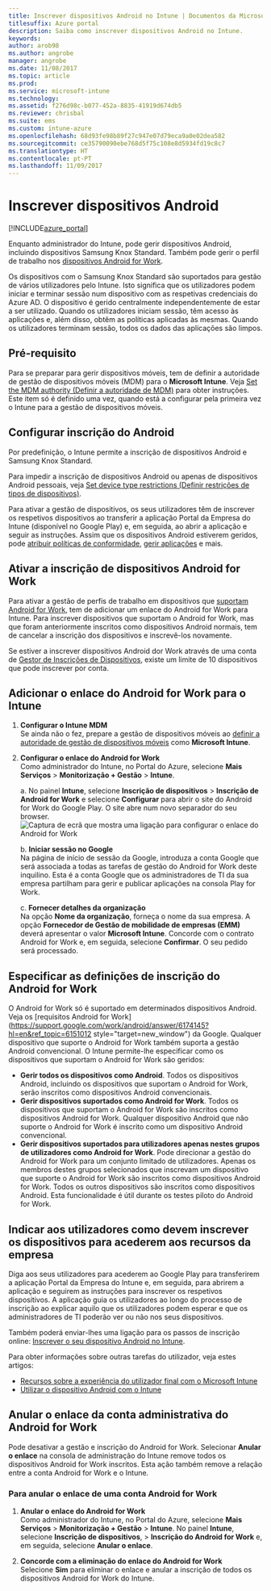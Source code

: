 ```yaml
---
title: Inscrever dispositivos Android no Intune | Documentos da Microsoft
titlesuffix: Azure portal
description: Saiba como inscrever dispositivos Android no Intune.
keywords: 
author: arob98
ms.author: angrobe
manager: angrobe
ms.date: 11/08/2017
ms.topic: article
ms.prod: 
ms.service: microsoft-intune
ms.technology: 
ms.assetid: f276d98c-b077-452a-8835-41919d674db5
ms.reviewer: chrisbal
ms.suite: ems
ms.custom: intune-azure
ms.openlocfilehash: 68d93fe98b89f27c947e07d79eca9a0e02dea582
ms.sourcegitcommit: ce35790090ebe768d5f75c108e8d5934fd19c8c7
ms.translationtype: HT
ms.contentlocale: pt-PT
ms.lasthandoff: 11/09/2017
---
```

# <a name="enroll-android-devices"></a>Inscrever dispositivos Android

[!INCLUDE[azure_portal](./includes/azure_portal.md)]

Enquanto administrador do Intune, pode gerir dispositivos Android, incluindo dispositivos Samsung Knox Standard. Também pode gerir o perfil de trabalho nos [dispositivos Android for Work](#enable-enrollment-of-android-for-work-devices).

Os dispositivos com o Samsung Knox Standard são suportados para gestão de vários utilizadores pelo Intune. Isto significa que os utilizadores podem iniciar e terminar sessão num dispositivo com as respetivas credenciais do Azure AD. O dispositivo é gerido centralmente independentemente de estar a ser utilizado. Quando os utilizadores iniciam sessão, têm acesso às aplicações e, além disso, obtêm as políticas aplicadas às mesmas. Quando os utilizadores terminam sessão, todos os dados das aplicações são limpos.

## <a name="prerequisite"></a>Pré-requisito

Para se preparar para gerir dispositivos móveis, tem de definir a autoridade de gestão de dispositivos móveis (MDM) para o **Microsoft Intune**. Veja [Set the MDM authority (Definir a autoridade de MDM)](mdm-authority-set.md) para obter instruções. Este item só é definido uma vez, quando está a configurar pela primeira vez o Intune para a gestão de dispositivos móveis.

## <a name="set-up-android-enrollment"></a>Configurar inscrição do Android

Por predefinição, o Intune permite a inscrição de dispositivos Android e Samsung Knox Standard.

Para impedir a inscrição de dispositivos Android ou apenas de dispositivos Android pessoais, veja [Set device type restrictions (Definir restrições de tipos de dispositivos)](enrollment-restrictions-set.md).

Para ativar a gestão de dispositivos, os seus utilizadores têm de inscrever os respetivos dispositivos ao transferir a aplicação Portal da Empresa do Intune (disponível no Google Play) e, em seguida, ao abrir a aplicação e seguir as instruções. Assim que os dispositivos Android estiverem geridos, pode [atribuir políticas de conformidade](compliance-policy-create-android.md), [gerir aplicações](app-management.md) e mais.

## <a name="enable-enrollment-of-android-for-work-devices"></a>Ativar a inscrição de dispositivos Android for Work

Para ativar a gestão de perfis de trabalho em dispositivos que [suportam Android for Work](https://support.google.com/work/android/answer/6174145?hl=en&ref_topic=6151012), tem de adicionar um enlace do Android for Work para Intune. Para inscrever dispositivos que suportam o Android for Work, mas que foram anteriormente inscritos como dispositivos Android normais, tem de cancelar a inscrição dos dispositivos e inscrevê-los novamente.

Se estiver a inscrever dispositivos Android dor Work através de uma conta de [Gestor de Inscrições de Dispositivos](device-enrollment-manager-enroll.md), existe um limite de 10 dispositivos que pode inscrever por conta.

## <a name="add-android-for-work-binding-for-intune"></a>Adicionar o enlace do Android for Work para o Intune

1. **Configurar o Intune MDM**<br>
Se ainda não o fez, prepare a gestão de dispositivos móveis ao [definir a autoridade de gestão de dispositivos móveis](mdm-authority-set.md) como **Microsoft Intune**.
2. **Configurar o enlace do Android for Work**<br>
    Como administrador do Intune, no Portal do Azure, selecione **Mais Serviços** > **Monitorização + Gestão** > **Intune**.

   a. No painel **Intune**, selecione **Inscrição de dispositivos** > **Inscrição de Android for Work** e selecione **Configurar** para abrir o site do Android for Work do Google Play. O site abre num novo separador do seu browser.
   ![Captura de ecrã que mostra uma ligação para configurar o enlace do Android for Work](./media/android-work-bind.png)

   b. **Iniciar sessão no Google**<br>
   Na página de início de sessão da Google, introduza a conta Google que será associada a todas as tarefas de gestão do Android for Work deste inquilino. Esta é a conta Google que os administradores de TI da sua empresa partilham para gerir e publicar aplicações na consola Play for Work.

   c. **Fornecer detalhes da organização**<br>
   Na opção **Nome da organização**, forneça o nome da sua empresa. A opção **Fornecedor de Gestão de mobilidade de empresas (EMM)** deverá apresentar o valor **Microsoft Intune**. Concorde com o contrato Android for Work e, em seguida, selecione **Confirmar**. O seu pedido será processado.

## <a name="specify-android-for-work-enrollment-settings"></a>Especificar as definições de inscrição do Android for Work
   O Android for Work só é suportado em determinados dispositivos Android. Veja os [requisitos Android for Work](https://support.google.com/work/android/answer/6174145?hl=en&ref_topic=6151012 style="target=new_window") da Google. Qualquer dispositivo que suporte o Android for Work também suporta a gestão Android convencional. O Intune permite-lhe especificar como os dispositivos que suportam o Android for Work são geridos:

   - **Gerir todos os dispositivos como Android**. Todos os dispositivos Android, incluindo os dispositivos que suportam o Android for Work, serão inscritos como dispositivos Android convencionais.
   - **Gerir dispositivos suportados como Android for Work**. Todos os dispositivos que suportam o Android for Work são inscritos como dispositivos Android for Work. Qualquer dispositivo Android que não suporte o Android for Work é inscrito como um dispositivo Android convencional.
   - **Gerir dispositivos suportados para utilizadores apenas nestes grupos de utilizadores como Android for Work**. Pode direcionar a gestão do Android for Work para um conjunto limitado de utilizadores. Apenas os membros destes grupos selecionados que inscrevam um dispositivo que suporte o Android for Work são inscritos como dispositivos Android for Work. Todos os outros dispositivos são inscritos como dispositivos Android. Esta funcionalidade é útil durante os testes piloto do Android for Work.

<!--  ## Next steps for Android for Work
After configuring the Android for Work binding and settings, you can do the following:
- [Deploy Android for Work apps](android-for-work-apps.md)
- [Add Android for Work configuration policies](android-for-work-policy-settings-in-microsoft-intune.md)  -->

## <a name="tell-your-users-how-to-enroll-their-devices-to-access-company-resources"></a>Indicar aos utilizadores como devem inscrever os dispositivos para acederem aos recursos da empresa

Diga aos seus utilizadores para acederem ao Google Play para transferirem a aplicação Portal da Empresa do Intune e, em seguida, para abrirem a aplicação e seguirem as instruções para inscrever os respetivos dispositivos. A aplicação guia os utilizadores ao longo do processo de inscrição ao explicar aquilo que os utilizadores podem esperar e que os administradores de TI poderão ver ou não nos seus dispositivos.

Também poderá enviar-lhes uma ligação para os passos de inscrição online: [Inscrever o seu dispositivo Android no Intune](https://docs.microsoft.com/intune-user-help/enroll-your-device-in-intune-android).

Para obter informações sobre outras tarefas do utilizador, veja estes artigos:

- [Recursos sobre a experiência do utilizador final com o Microsoft Intune](end-user-educate.md)
- [Utilizar o dispositivo Android com o Intune](https://docs.microsoft.com/intune-user-help/using-your-android-device-with-intune)

## <a name="unbind-your-android-for-work-administrative-account"></a>Anular o enlace da conta administrativa do Android for Work

Pode desativar a gestão e inscrição do Android for Work. Selecionar **Anular o enlace** na consola de administração do Intune remove todos os dispositivos Android for Work inscritos. Esta ação também remove a relação entre a conta Android for Work e o Intune.

### <a name="to-unbind-an-android-for-work-account"></a>Para anular o enlace de uma conta Android for Work

1. **Anular o enlace do Android for Work**<br>
    Como administrador do Intune, no Portal do Azure, selecione **Mais Serviços** > **Monitorização + Gestão** > **Intune**.  No painel **Intune**, selecione **Inscrição de dispositivos**, > **Inscrição do Android for Work** e, em seguida, selecione **Anular o enlace**.

2. **Concorde com a eliminação do enlace do Android for Work**<br>
  Selecione **Sim** para eliminar o enlace e anular a inscrição de todos os dispositivos Android for Work do Intune.
